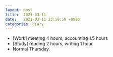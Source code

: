 ```yaml
---
layout: post
title:  2021-03-11
date:   2021-03-11 23:59:59 +0900
categories: diary
---
```


- [Work] meeting 4 hours, accounting 1.5 hours
- [Study] reading 2 hours, writing 1 hour
- Normal Thursday.
